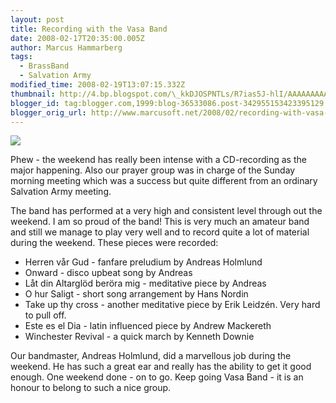 ```yaml
---
layout: post
title: Recording with the Vasa Band
date: 2008-02-17T20:35:00.005Z
author: Marcus Hammarberg
tags:
  - BrassBand
  - Salvation Army
modified_time: 2008-02-19T13:07:15.332Z
thumbnail: http://4.bp.blogspot.com/\_kkDJOSPNTLs/R7ias5J-hlI/AAAAAAAAAQk/5l9NMgpXTh4/s72-c/PICT2579.JPG
blogger_id: tag:blogger.com,1999:blog-36533086.post-342955153423395129
blogger_orig_url: http://www.marcusoft.net/2008/02/recording-with-vasa-band.html
---
```



[<img
src="http://4.bp.blogspot.com/_kkDJOSPNTLs/R7ias5J-hlI/AAAAAAAAAQk/5l9NMgpXTh4/s320/PICT2579.JPG"
id="BLOGGER_PHOTO_ID_5168050668455233106"
style="DISPLAY: block; MARGIN: 0px auto 10px; CURSOR: hand; TEXT-ALIGN: center"
data-border="0" />](http://4.bp.blogspot.com/_kkDJOSPNTLs/R7ias5J-hlI/AAAAAAAAAQk/5l9NMgpXTh4/s1600-h/PICT2579.JPG)

Phew - the weekend has really been intense with a CD-recording as the
major happening. Also our prayer group was in charge of the Sunday
morning meeting which was a success but quite different from an ordinary
Salvation Army meeting.

The band has performed at a very high and consistent level through out
the weekend. I am so proud of the band! This is very much an amateur
band and still we manage to play very well and to record quite a lot of
material during the weekend. These pieces were recorded:

- Herren vår Gud - fanfare preludium by Andreas Holmlund
- Onward - disco upbeat song by Andreas
- Låt din Altarglöd beröra mig - meditative piece by Andreas
- O hur Saligt - short song arrangement by Hans Nordin
- Take up thy cross - another meditative piece by Erik Leidzén. Very
    hard to pull off.
- Este es el Dia - latin influenced piece by Andrew Mackereth
- Winchester Revival - a quick march by Kenneth Downie

Our bandmaster, Andreas Holmlund, did a marvellous job during the
weekend. He has such a great ear and really has the ability to get it
good enough.
One weekend done - on to go. Keep going Vasa Band - it is an honour to
belong to such a nice group.
